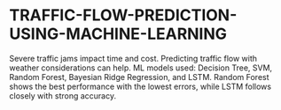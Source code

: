 # TRAFFIC-FLOW-PREDICTION-USING-MACHINE-LEARNING
Severe traffic jams impact time and cost. Predicting traffic flow with weather considerations can help. ML models used: Decision Tree, SVM, Random Forest, Bayesian Ridge Regression, and LSTM. Random Forest shows the best performance with the lowest errors, while LSTM follows closely with strong accuracy.

